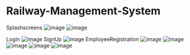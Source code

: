 # Railway-Management-System
Splashscreens
![image](https://github.com/ItzAmeerHamza/Railway-Management-System/assets/73628472/9d6bfd99-5ba0-4ed7-a080-c5be946d0725)
![image](https://github.com/ItzAmeerHamza/Railway-Management-System/assets/73628472/c57606ca-4cc8-429c-bccc-16f98e60a429)

Login
![image](https://github.com/ItzAmeerHamza/Railway-Management-System/assets/73628472/391d6290-cf53-495f-bfd1-f19709864596)
SignUp
![image](https://github.com/ItzAmeerHamza/Railway-Management-System/assets/73628472/86841b03-79f1-4748-baef-dda9e531ab8e)
EmployeeRegistration
![image](https://github.com/ItzAmeerHamza/Railway-Management-System/assets/73628472/2dc09211-ecf6-4166-8745-063133e585f5)
![image](https://github.com/ItzAmeerHamza/Railway-Management-System/assets/73628472/46aa562d-8b17-4261-8f90-18fdc58218a6)
![image](https://github.com/ItzAmeerHamza/Railway-Management-System/assets/73628472/2d55c026-7855-4788-8007-c6257a17e2f2)
![image](https://github.com/ItzAmeerHamza/Railway-Management-System/assets/73628472/7b3e4ccd-b2e8-4773-bff4-542bdc925c38)
![image](https://github.com/ItzAmeerHamza/Railway-Management-System/assets/73628472/ee6d1dda-c2f2-4d44-9fde-f2be2b96ffac)

